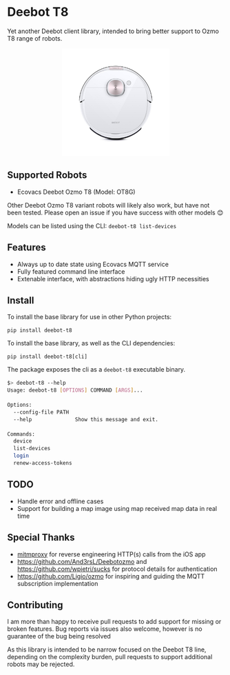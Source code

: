 # Deebot T8

Yet another Deebot client library, intended to bring better support to Ozmo T8 range of robots.

<p align="center">
<img alt="Ecovacs Deebot OZMO T8 robot vacuum" src="./doc/img/deebot_t8.jpg" height="250px" />
</p>

## Supported Robots

* Ecovacs Deebot Ozmo T8 (Model: OT8G)

Other Deebot Ozmo T8 variant robots will likely also work, but have not been tested. Please open an issue if you have success with other models 😊 

Models can be listed using the CLI: `deebot-t8 list-devices`

## Features

* Always up to date state using Ecovacs MQTT service
* Fully featured command line interface
* Extenable interface, with abstractions hiding ugly HTTP necessities

## Install

To install the base library for use in other Python projects:

```
pip install deebot-t8
```

To install the base library, as well as the CLI dependencies:

```
pip install deebot-t8[cli]
```

The package exposes the cli as a `deebot-t8` executable binary.

```sh
$> deebot-t8 --help
Usage: deebot-t8 [OPTIONS] COMMAND [ARGS]...

Options:
  --config-file PATH
  --help              Show this message and exit.

Commands:
  device
  list-devices
  login
  renew-access-tokens
```

## TODO

* Handle error and offline cases
* Support for building a map image using map received map data in real time

## Special Thanks

* [mitmproxy](https://mitmproxy.org/) for reverse engineering HTTP(s) calls from the iOS app
* https://github.com/And3rsL/Deebotozmo and https://github.com/wpietri/sucks for protocol details for authentication
* https://github.com/Ligio/ozmo for inspiring and guiding the MQTT subscription implementation

## Contributing

I am more than happy to receive pull requests to add support for missing or broken features. Bug reports via issues also welcome, however is no guarantee of the bug being resolved

As this library is intended to be narrow focused on the Deebot T8 line, depending on the complexity burden, pull requests to support additional robots may be rejected. 
